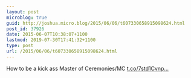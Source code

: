 ```yaml
---
layout: post
microblog: true
guid: http://joshua.micro.blog/2015/06/06/t607330658915098624.html
post_id: 37926
date: 2015-06-07T10:38:07+1100
lastmod: 2019-07-30T17:41:32+1100
type: post
url: /2015/06/06/t607330658915098624.html
---
```

How to be a kick ass Master of Ceremonies/MC [t.co/7std1Cvnp...](http://t.co/7std1CvnpQ)
